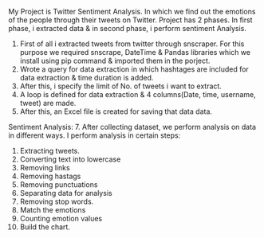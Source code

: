 My Project is Twitter Sentiment Analysis. In which we find out the emotions of the people through their tweets on Twitter.
Project has 2 phases. In first phase, i extracted data & in second phase, i perform sentiment Analysis.

1. First of all i extracted tweets from twitter through snscraper. For this purpose we required snscrape, DateTime & Pandas libraries which we install using pip command
   & imported them in the porject.
2. Wrote a query for data extraction in which hashtages are included for data extraction & time duration is added.
3. After this, i specify the limit of No. of tweets i want to extract.
4. A loop is defined for data extraction & 4 columns(Date, time, username, tweet) are made.
5. After this, an Excel file is created for saving that data data.

Sentiment Analysis:
7. After collecting dataset, we perform analysis on data in different ways.
I perform analysis in certain steps:
 1. Extracting tweets.
 2. Converting text into lowercase
 3. Removing links
 4. Removing hastags
 5. Removing punctuations
 6. Separating data for analysis
 7. Removing stop words.
 8. Match the emotions
 9. Counting emotion values
 10. Build the chart.

